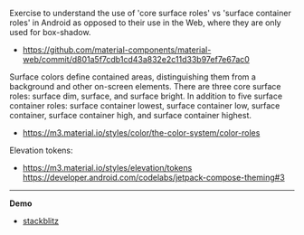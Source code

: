 Exercise to understand the use of 'core surface roles' vs 'surface container roles' in Android as opposed to their use in the Web, where they are only used for box-shadow.

- https://github.com/material-components/material-web/commit/d801a5f7cdb1cd43a832e2c11d33b97ef7e67ac0

Surface colors define contained areas, distinguishing them from a background and other on-screen elements. There are three core surface roles: surface dim, surface, and surface bright. In addition to five surface container roles: surface container lowest, surface container low, surface container, surface container high, and surface container highest.

- https://m3.material.io/styles/color/the-color-system/color-roles


Elevation tokens:

- https://m3.material.io/styles/elevation/tokens
https://developer.android.com/codelabs/jetpack-compose-theming#3

<hr>

__Demo__

- [stackblitz](https://stackblitz.com/github/oscarmarina/surface-tonal-elevation)
